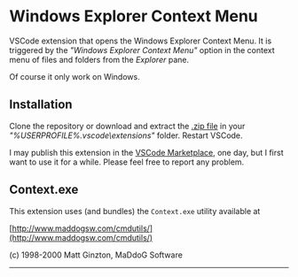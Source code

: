 # Windows Explorer Context Menu

VSCode extension that opens the Windows Explorer Context Menu.
It is triggered by the *"Windows Explorer Context Menu"* option in the 
context menu of files and folders from the *Explorer* pane.

Of course it only work on Windows.

## Installation

Clone the repository or download and extract the [.zip file](https://github.com/electrotype/vscode-windows-explorer-context-menu/archive/master.zip) in your
*"%USERPROFILE%\.vscode\extensions"* folder. Restart VSCode.

I may publish this extension in the [VSCode Marketplace](https://marketplace.visualstudio.com/VSCode),
one day, but I first want to use it for a while. Please feel free to report any problem.

## Context.exe

This extension uses (and bundles) the `Context.exe` utility available at 

[http://www.maddogsw.com/cmdutils/](http://www.maddogsw.com/cmdutils/)

(c) 1998-2000 Matt Ginzton, MaDdoG Software

----------------------

